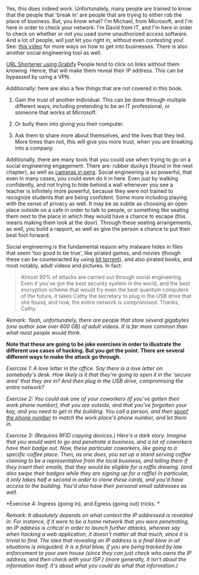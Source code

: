 Yes, this does indeed work. Unfortunately, many people are trained to know that the people that 'break in' are people that are trying to either rob the place of business. But, you know what? I'm Michael, from Microsoft, and I'm here in order to check your network. I'm David from IT, and I'm here in order to check on whether or not you used some unauthorized access software. And a lot of people, will just let you right in, without even contesting you! See: [this video](https://www.youtube.com/watch?v=02Vf3NjTPsI) for more ways on how to get into businesses. There is also another social engineering tool as well.

[URL Shortener using Grabify](https://grabify.link/) People tend to click on links without them knowing. Hence, that will make them reveal their IP address. This can be bypassed by using a VPN.

Additionally: here are also a few things that are not covered in this book.

1. Gain the trust of another individual. This can be done through multiple different ways, including pretending to be an IT professional, or someone that works at Microsoft.

2. Or bully them into giving you their computer.

3. Ask them to share more about themselves, and the lives that they led. More times than not, this will give you more trust, when you are breaking into a company.

Additionally, there are many tools that you could use when trying to go on a social engineering engagement. There are: rubber duckys (found in the next chapter), as well as [cameras in pens](https://www.amazon.com/dp/B0CGRJCL7G?psc=1&language=en_US). Social engineering is so powerful, that even in many cases, you could even do it in here. Even just by walking confidently, and not trying to hide behind a wall whenever you see a teacher is infinitely more powerful, because they were not trained to recognize students that are being confident. Some more including playing with the sense of privacy as well. It may be as subtle as choosing an open place outside on a cafe in order to talk to people, or something like seating them next to the place in which they would have a chance to escape (this means making them look at the door). Through these seating arrangements, as well, you build a rapport, as well as give the person a chance to put their best foot forward. 

Social engineering is the fundamental reason why malware hides in files that seem 'too good to be true', like pirated games, and movies (though these can be counteracted by using [bit torrent](https://www.bittorrent.com/)), and also pirated books, and most notably, adult videos and pictures. In fact:

> Almost 90% of attacks are carried out through social engineering. Even if you've got the best security system in the world, and the best encryption scheme that would fry even the best quantum computers of the future, it takes Cathy the secretary to plug in the USB drive that she found, and now, the entire network is compromised. Thanks, Cathy. 

*Remark: Yeah, unfortunately, there are people that store several gigabytes (one author saw over 600 GB) of adult videos. It is far more common than what most people would think.*

**Note that these are going to be joke exercises in order to illustrate the different use cases of hacking. But you get the point. There are several different ways to make the attack go through.**

*Exercise 1: A love letter in the office. Say there is a love letter on somebody's desk. How likely is it that they're going to open it in the 'secure area' that they are in? And then plug in the USB drive, compromising the entire network?*

*Exercise 2: You could ask one of your coworkers (if you've gotten their work phone number), that you are outside, and that you've forgotten your key, and you need to get in the building. You call a person, and then [spoof the phone number](https://smartphones.gadgethacks.com/how-to/make-spoofed-calls-using-any-phone-number-you-want-right-from-your-smartphone-0242383/) to match the work place's phone number, and let them in.* 

*Exercise 3: (Requires RFID copying devices.) Here's a dark story. Imagine that you would want to go and penetrate a business, and a lot of coworkers have their badge out. Now, these particular coworkers, like going to a specific coffee place. Then, as one does, you set up a stand serving coffee claiming to be a representative from the local business, and telling them if they insert their emails, that they would be eligible for a raffle drawing. (and also swipe their badges while they are signing up for a raffle) In particular, it only takes half a second in order to clone these cards, and you'd have access to the building. You'd also have their personal email addresses as well.*

*Exercise 4: Ingress (going in), and Egress (going out) tricks. *

*Remark: It absolutely depends on what context the IP addressed is revealed in. For instance, if it were to be a home network that you were penetrating, an IP address is critical in order to launch further attacks, whereas say when hacking a web application, it doesn't matter all that much, since it is trivial to find. The idea that revealing an IP address is a final blow in all situations is misguided. It is a final blow, if you are being tracked by law enforcement to your own house (since they can just check who owns the IP address, and then check with your ISP.) (more generally, it isn't about the information itself. It's about what you could do what that information.)* 
